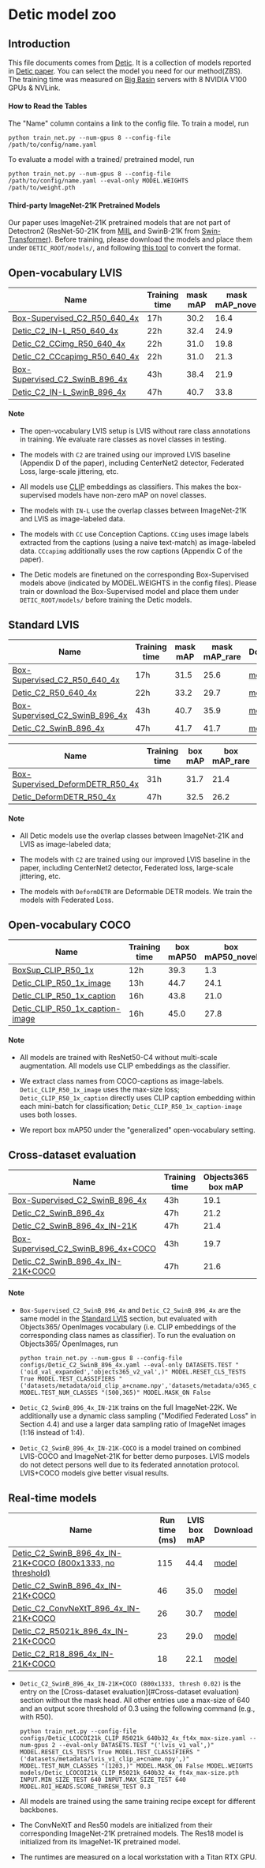 # Detic model zoo

## Introduction

This file documents comes from [Detic](https://github.com/facebookresearch/Detic). It is a collection of models reported in [Detic paper](http://arxiv.org/abs/2201.02605). You can select the model you need for our method(ZBS).
The training time was measured on [Big Basin](https://engineering.fb.com/data-center-engineering/introducing-big-basin-our-next-generation-ai-hardware/)
servers with 8 NVIDIA V100 GPUs & NVLink.

#### How to Read the Tables

The "Name" column contains a link to the config file. 
To train a model, run 

```
python train_net.py --num-gpus 8 --config-file /path/to/config/name.yaml
``` 

To evaluate a model with a trained/ pretrained model, run 

```
python train_net.py --num-gpus 8 --config-file /path/to/config/name.yaml --eval-only MODEL.WEIGHTS /path/to/weight.pth
``` 

#### Third-party ImageNet-21K Pretrained Models

Our paper uses ImageNet-21K pretrained models that are not part of Detectron2 (ResNet-50-21K from [MIIL](https://github.com/Alibaba-MIIL/ImageNet21K) and SwinB-21K from [Swin-Transformer](https://github.com/microsoft/Swin-Transformer)). Before training, 
please download the models and place them under `DETIC_ROOT/models/`, and following [this tool](../tools/convert-thirdparty-pretrained-model-to-d2.py) to convert the format.


## Open-vocabulary LVIS

|         Name          |Training time |  mask mAP | mask mAP_novel  | Download |
|-----------------------|------------------|-----------|-----------------|----------|
|[Box-Supervised_C2_R50_640_4x](../configs/BoxSup-C2_Lbase_CLIP_R5021k_640b64_4x.yaml)     | 17h | 30.2      |       16.4      | [model](https://dl.fbaipublicfiles.com/detic/BoxSup-C2_Lbase_CLIP_R5021k_640b64_4x.pth) |
|[Detic_C2_IN-L_R50_640_4x](../configs/Detic_LbaseI_CLIP_R5021k_640b64_4x_ft4x_max-size.yaml) | 22h | 32.4      |       24.9      | [model](https://dl.fbaipublicfiles.com/detic/Detic_LbaseI_CLIP_R5021k_640b64_4x_ft4x_max-size.pth) |
|[Detic_C2_CCimg_R50_640_4x](../configs/Detic_LbaseCCimg_CLIP_R5021k_640b64_4x_ft4x_max-size.yaml) | 22h | 31.0      |       19.8      | [model](https://dl.fbaipublicfiles.com/detic/Detic_LbaseCCimg_CLIP_R5021k_640b64_4x_ft4x_max-size.pth) |
|[Detic_C2_CCcapimg_R50_640_4x](../configs/Detic_LbaseCCcapimg_CLIP_R5021k_640b64_4x_ft4x_max-size.yaml) | 22h | 31.0      |       21.3      | [model](https://dl.fbaipublicfiles.com/detic/Detic_LbaseCCcapimg_CLIP_R5021k_640b64_4x_ft4x_max-size.pth) |
|[Box-Supervised_C2_SwinB_896_4x](../configs/BoxSup-C2_Lbase_CLIP_SwinB_896b32_4x.yaml)     | 43h | 38.4      |       21.9      | [model](https://dl.fbaipublicfiles.com/detic/BoxSup-C2_Lbase_CLIP_SwinB_896b32_4x.pth) |
|[Detic_C2_IN-L_SwinB_896_4x](../configs/Detic_LbaseI_CLIP_SwinB_896b32_4x_ft4x_max-size.yaml) | 47h | 40.7      |       33.8      | [model](https://dl.fbaipublicfiles.com/detic/Detic_LbaseI_CLIP_SwinB_896b32_4x_ft4x_max-size.pth) |


#### Note

- The open-vocabulary LVIS setup is LVIS without rare class annotations in training. We evaluate rare classes as novel classes in testing.

- The models with `C2` are trained using our improved LVIS baseline (Appendix D of the paper), including CenterNet2 detector, Federated Loss, large-scale jittering, etc.

- All models use [CLIP](https://github.com/openai/CLIP) embeddings as classifiers. This makes the box-supervised models have non-zero mAP on novel classes.

- The models with `IN-L` use the overlap classes between ImageNet-21K and LVIS as image-labeled data.

-  The models with `CC` use Conception Captions. `CCimg` uses image labels extracted from the captions (using a naive text-match) as image-labeled data. `CCcapimg` additionally uses the row captions (Appendix C of the paper).

- The Detic models are finetuned on the corresponding Box-Supervised models above (indicated by MODEL.WEIGHTS in the config files). Please train or download the Box-Supervised model and place them under `DETIC_ROOT/models/` before training the Detic models.


## Standard LVIS

|         Name          |Training time |  mask mAP | mask mAP_rare  | Download |
|-----------------------|------------------|-----------|-----------------|----------|
|[Box-Supervised_C2_R50_640_4x](../configs/BoxSup-C2_L_CLIP_R5021k_640b64_4x.yaml)     | 17h | 31.5      |       25.6      | [model](https://dl.fbaipublicfiles.com/detic/BoxSup-C2_L_CLIP_R5021k_640b64_4x.pth) |
|[Detic_C2_R50_640_4x](../configs/Detic_LI_CLIP_R5021k_640b64_4x_ft4x_max-size.yaml) | 22h | 33.2      |       29.7      | [model](https://dl.fbaipublicfiles.com/detic/Detic_LI_CLIP_R5021k_640b64_4x_ft4x_max-size.pth) |
|[Box-Supervised_C2_SwinB_896_4x](../configs/BoxSup-C2_L_CLIP_SwinB_896b32_4x.yaml)     | 43h | 40.7      |       35.9      | [model](https://dl.fbaipublicfiles.com/detic/BoxSup-C2_L_CLIP_SwinB_896b32_4x.pth) |
|[Detic_C2_SwinB_896_4x](../configs/Detic_LI_CLIP_SwinB_896b32_4x_ft4x_max-size.yaml) | 47h | 41.7      |       41.7      | [model](https://dl.fbaipublicfiles.com/detic/Detic_LI_CLIP_SwinB_896b32_4x_ft4x_max-size.pth) |


|         Name          |Training time |  box mAP | box mAP_rare  | Download |
|-----------------------|------------------|-----------|-----------------|----------|
|[Box-Supervised_DeformDETR_R50_4x](../configs/BoxSup-DeformDETR_L_R50_4x.yaml)   |  31h | 31.7 |  21.4     |  [model](https://dl.fbaipublicfiles.com/detic/BoxSup-DeformDETR_L_R50_4x.pth) |
|[Detic_DeformDETR_R50_4x](../configs/Detic_DeformDETR_LI_R50_4x_ft4x.yaml) | 47h | 32.5  | 26.2  | [model](https://dl.fbaipublicfiles.com/detic/Detic_DeformDETR_LI_R50_4x_ft4x.pth) |


#### Note

- All Detic models use the overlap classes between ImageNet-21K and LVIS as image-labeled data;

- The models with `C2` are trained using our improved LVIS baseline in the paper, including CenterNet2 detector, Federated loss, large-scale jittering, etc.

- The models with `DeformDETR` are Deformable DETR models. We train the models with Federated Loss.

## Open-vocabulary COCO

|         Name          |Training time |  box mAP50 | box mAP50_novel | Download |
|-----------------------|------------------|-----------|-----------------|----------|
|[BoxSup_CLIP_R50_1x](../configs/BoxSup_OVCOCO_CLIP_R50_1x.yaml)     | 12h | 39.3      |   1.3  | [model](https://dl.fbaipublicfiles.com/detic/BoxSup_OVCOCO_CLIP_R50_1x.pth) |
|[Detic_CLIP_R50_1x_image](../configs/Detic_OVCOCO_CLIP_R50_1x_max-size.yaml)     |  13h | 44.7      |   24.1  | [model](https://dl.fbaipublicfiles.com/detic/Detic_OVCOCO_CLIP_R50_1x_max-size.pth) |
|[Detic_CLIP_R50_1x_caption](../configs/Detic_OVCOCO_CLIP_R50_1x_caption.yaml)     | 16h | 43.8      |   21.0  | [model](https://dl.fbaipublicfiles.com/detic/Detic_OVCOCO_CLIP_R50_1x_caption.pth) |
|[Detic_CLIP_R50_1x_caption-image](../configs/Detic_OVCOCO_CLIP_R50_1x_max-size_caption.yaml)     | 16h | 45.0      |   27.8 | [model](https://dl.fbaipublicfiles.com/detic/Detic_OVCOCO_CLIP_R50_1x_max-size_caption.pth) |

#### Note

- All models are trained with ResNet50-C4 without multi-scale augmentation. All models use CLIP embeddings as the classifier.

- We extract class names from COCO-captions as image-labels. `Detic_CLIP_R50_1x_image` uses the max-size loss; `Detic_CLIP_R50_1x_caption` directly uses CLIP caption embedding within each mini-batch for classification; `Detic_CLIP_R50_1x_caption-image` uses both losses.

- We report box mAP50 under the "generalized" open-vocabulary setting.


## Cross-dataset evaluation 


|         Name          |Training time |  Objects365 box mAP  | OpenImages box mAP50   | Download |
|-----------------------|------------------|-----------|-----------------|----------|
|[Box-Supervised_C2_SwinB_896_4x](../configs/BoxSup-C2_L_CLIP_SwinB_896b32_4x.yaml)     | 43h |  19.1  |  46.2    | [model](https://dl.fbaipublicfiles.com/detic/BoxSup-C2_L_CLIP_SwinB_896b32_4x.pth) |
|[Detic_C2_SwinB_896_4x](../configs/Detic_LI_CLIP_SwinB_896b32_4x_ft4x_max-size.yaml) | 47h |   21.2  |53.0        | [model](https://dl.fbaipublicfiles.com/detic/Detic_LI_CLIP_SwinB_896b32_4x_ft4x_max-size.pth) |
|[Detic_C2_SwinB_896_4x_IN-21K](../configs/Detic_LI21k_CLIP_SwinB_896b32_4x_ft4x_max-size.yaml) | 47h | 21.4    |   55.2     | [model](https://dl.fbaipublicfiles.com/detic/Detic_LI21k_CLIP_SwinB_896b32_4x_ft4x_max-size.pth) |
|[Box-Supervised_C2_SwinB_896_4x+COCO](../configs/BoxSup-C2_LCOCO_CLIP_SwinB_896b32_4x.yaml)     | 43h |  19.7  |   46.4   | [model](https://dl.fbaipublicfiles.com/detic/BoxSup-C2_LCOCO_CLIP_SwinB_896b32_4x.pth) |
|[Detic_C2_SwinB_896_4x_IN-21K+COCO](../configs/Detic_LCOCOI21k_CLIP_SwinB_896b32_4x_ft4x_max-size.yaml) | 47h |  21.6   |    54.6    | [model](https://dl.fbaipublicfiles.com/detic/Detic_LCOCOI21k_CLIP_SwinB_896b32_4x_ft4x_max-size.pth) |



#### Note

- `Box-Supervised_C2_SwinB_896_4x` and `Detic_C2_SwinB_896_4x` are the same model in the [Standard LVIS](#standard-lvis) section, but evaluated with Objects365/ OpenImages vocabulary (i.e. CLIP embeddings of the corresponding class names as classifier). To run the evaluation on Objects365/ OpenImages, run 

  ```
  python train_net.py --num-gpus 8 --config-file configs/Detic_C2_SwinB_896_4x.yaml --eval-only DATASETS.TEST "('oid_val_expanded','objects365_v2_val',)" MODEL.RESET_CLS_TESTS True MODEL.TEST_CLASSIFIERS "('datasets/metadata/oid_clip_a+cname.npy','datasets/metadata/o365_clip_a+cnamefix.npy',)" MODEL.TEST_NUM_CLASSES "(500,365)" MODEL.MASK_ON False
  ```

- `Detic_C2_SwinB_896_4x_IN-21K` trains on the full ImageNet-22K. We additionally use a dynamic class sampling ("Modified Federated Loss" in Section 4.4) and use a larger data sampling ratio of ImageNet images (1:16 instead of 1:4).

- `Detic_C2_SwinB_896_4x_IN-21K-COCO` is a model trained on combined LVIS-COCO and ImageNet-21K for better demo purposes. LVIS models do not detect persons well due to its federated annotation protocol. LVIS+COCO models give better visual results.


## Real-time models

|         Name          | Run time (ms) |  LVIS box mAP  | Download |
|-----------------------|------------------|-----------|-----------------|
|[Detic_C2_SwinB_896_4x_IN-21K+COCO (800x1333, no threshold)](../configs/Detic_LCOCOI21k_CLIP_SwinB_896b32_4x_ft4x_max-size.yaml) | 115 |  44.4   | [model](https://dl.fbaipublicfiles.com/detic/Detic_LCOCOI21k_CLIP_SwinB_896b32_4x_ft4x_max-size.pth) |
|[Detic_C2_SwinB_896_4x_IN-21K+COCO](../configs/Detic_LCOCOI21k_CLIP_SwinB_896b32_4x_ft4x_max-size.yaml) | 46 |   35.0   | [model](https://dl.fbaipublicfiles.com/detic/Detic_LCOCOI21k_CLIP_SwinB_896b32_4x_ft4x_max-size.pth) |
|[Detic_C2_ConvNeXtT_896_4x_IN-21K+COCO](../configs/Detic_LCOCOI21k_CLIP_CXT21k_640b32_4x_ft4x_max-size.yaml) | 26 |  30.7   | [model](https://dl.fbaipublicfiles.com/detic/Detic_LCOCOI21k_CLIP_CXT21k_640b32_4x_ft4x_max-size.pth) |
|[Detic_C2_R5021k_896_4x_IN-21K+COCO](../configs/Detic_LCOCOI21k_CLIP_R5021k_640b32_4x_ft4x_max-size.yaml) | 23 |  29.0  | [model](https://dl.fbaipublicfiles.com/detic/Detic_LCOCOI21k_CLIP_R5021k_640b32_4x_ft4x_max-size.pth) |
|[Detic_C2_R18_896_4x_IN-21K+COCO](../configs/Detic_LCOCOI21k_CLIP_R18_640b32_4x_ft4x_max-size.yaml) | 18 |  22.1  | [model](https://dl.fbaipublicfiles.com/detic/Detic_LCOCOI21k_CLIP_R18_640b32_4x_ft4x_max-size.pth) |

- `Detic_C2_SwinB_896_4x_IN-21K+COCO (800x1333, thresh 0.02)` is the entry on the [Cross-dataset evaluation](#Cross-dataset evaluation) section without the mask head. All other entries use a max-size of 640 and an output score threshold of 0.3 using the following command (e.g., with R50).

  ```
  python train_net.py --config-file configs/Detic_LCOCOI21k_CLIP_R5021k_640b32_4x_ft4x_max-size.yaml --num-gpus 2 --eval-only DATASETS.TEST "('lvis_v1_val',)" MODEL.RESET_CLS_TESTS True MODEL.TEST_CLASSIFIERS "('datasets/metadata/lvis_v1_clip_a+cname.npy',)" MODEL.TEST_NUM_CLASSES "(1203,)" MODEL.MASK_ON False MODEL.WEIGHTS models/Detic_LCOCOI21k_CLIP_R5021k_640b32_4x_ft4x_max-size.pth INPUT.MIN_SIZE_TEST 640 INPUT.MAX_SIZE_TEST 640 MODEL.ROI_HEADS.SCORE_THRESH_TEST 0.3
  ```

- All models are trained using the same training recipe except for different backbones.
- The ConvNeXtT and Res50 models are initialized from their corresponding ImageNet-21K pretrained models. The Res18 model is initialized from its ImageNet-1K pretrained model.
- The runtimes are measured on a local workstation with a Titan RTX GPU.